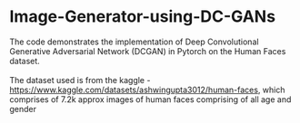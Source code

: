 # Image-Generator-using-DC-GANs

The code demonstrates the implementation of Deep Convolutional Generative Adversarial Network (DCGAN) in Pytorch on the Human Faces dataset. <br><br>
The dataset used is from the kaggle - https://www.kaggle.com/datasets/ashwingupta3012/human-faces, which comprises of 7.2k approx images of human faces comprising of all age and gender
